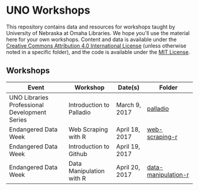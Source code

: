 # UNO Workshops

This repository contains data and resources for workshops taught by University of Nebraska at Omaha Libraries. We hope you'll use the material here for your own workshops. Content and data is available under the [Creative Commons Attribution 4.0 International License](http://creativecommons.org/licenses/by/4.0/) (unless otherwise noted in a specific folder), and the code is available under the [MIT License](http://opensource.org/licenses/MIT).

## Workshops

Event                   | Workshop                 | Date(s)       | Folder
----------------------- | ------------------------ | ------------- | -----------
UNO Libraries Professional Development Series | Introduction to Palladio | March 9, 2017 | [palladio](palladio)
Endangered Data Week | Web Scraping with R | April 18, 2017 | [web-scraping-r](web-scraping-r)
Endangered Data Week | Introduction to Github | April 19, 2017 |
Endangered Data Week | Data Manipulation with R | April 20, 2017 | [data-manipulation-r](data-manipulation-r)


